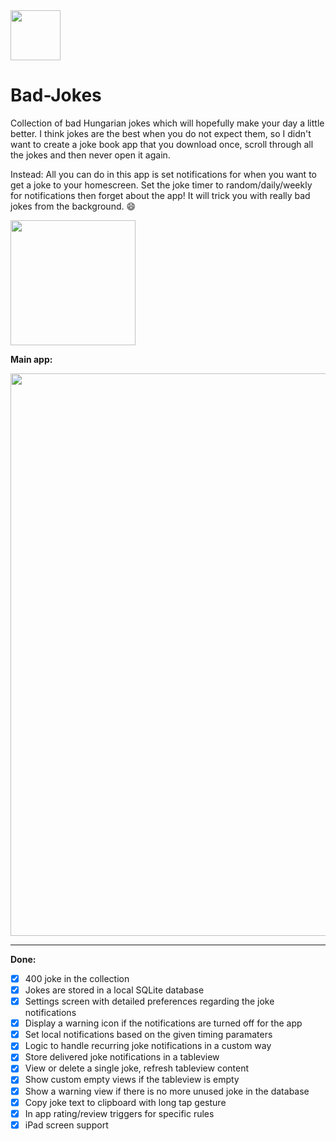 <img src="http://i.imgur.com/FJq4iww.png" width="80px" />
<h1>Bad-Jokes</h1>

Collection of bad Hungarian jokes which will hopefully make your day a little better. I think jokes are the best when you do not expect them, so I didn't want to create a joke book app that you download once, scroll through all the jokes and then never open it again. 

Instead: All you can do in this app is set notifications for when you want to get a joke to your homescreen. Set the joke timer to random/daily/weekly for notifications then forget about the app! It will trick you with really bad jokes from the background. :smile:

<a href="https://itunes.apple.com/hu/app/apple-store/id1360622257?mt=8" target="_blank"><img src="https://i.imgur.com/y8YlOOH.png" width="200"></a>


**Main app:**

<img src="https://i.imgur.com/plsRr5Q.jpg" width="900px" />

___
**Done:**

- [x] 400 joke in the collection
- [x] Jokes are stored in a local SQLite database
- [x] Settings screen with detailed preferences regarding the joke notifications
- [x] Display a warning icon if the notifications are turned off for the app
- [x] Set local notifications based on the given timing paramaters
- [x] Logic to handle recurring joke notifications in a custom way
- [x] Store delivered joke notifications in a tableview
- [x] View or delete a single joke, refresh tableview content
- [x] Show custom empty views if the tableview is empty
- [x] Show a warning view if there is no more unused joke in the database
- [x] Copy joke text to clipboard with long tap gesture
- [x] In app rating/review triggers for specific rules
- [x] iPad screen support
